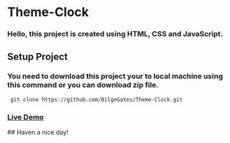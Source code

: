 # Theme-Clock

###  Hello, this project is created using HTML, CSS and JavaScript.  

## Setup Project  

### You need to download this project your to local machine using this command or you can download zip file. 

     git clone https://github.com/BilgeGates/Theme-Clock.git  

<h3><a href="https://velvety-dieffenbachia-833409.netlify.app">Live Demo</a>
</h3>
## Haven a nice day!
